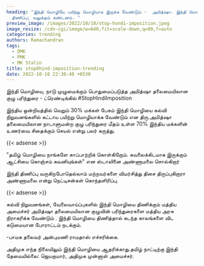 ```yaml
---
heading: "இந்தி மொழியே பயிற்று மொழியாக இருக்க வேண்டும் -  அமித்ஷா. இந்தி மொழி
  திணிப்பு; வலுக்கும் கண்டனம். "
preview_image: /images/2022/10/10/stop-hondi-imposition.jpeg
image_resize: /cdn-cgi/image/w=640,fit=scale-down,q=80,f=auto
categories: trending
authors: Ramachandran
tags:
  - DMK
  - PMK
  - MK Stalin
title: stop0hind-imposition-trending
date: 2022-10-10 22:38:40 +0530
---
```

இந்தி மொழியை, நாடு முழுமைக்கும் பொதுமைப்படுத்த அமித்ஷா தலைமையிலான குழு பரிந்துரை - ட்ரெண்டிங்கில் #StopHindiImposition

இந்திய ஒன்றியத்தில் வெறும் 30% மக்கள் பேசும் இந்தி மொழியை கல்வி நிறுவனங்களில் கட்டாய பயிற்று மொழியாக்க வேண்டும் என திரு.அமித்ஷா தலைமையிலான நாடாளுமன்ற குழு பரிந்துரை மீதம் உள்ள 70% இந்திய மக்களின் உணர்வை சிதைக்கும் செயல் என்று பலர் கருத்து.

{{< adsense >}}

"தமிழ் மொழியை நாங்களே காப்பாற்றிக் கொள்கிறோம். கவலைக்கிடமாக இருக்கும் ஆட்சியை கொஞ்சம் கவனியுங்கள்" என ஸ்டாலினை அண்ணாமலை சொல்கிறார் 

இந்தி திணிப்பு வருகிறபோதெல்லாம் மற்றவர்களை விமர்சித்து திசை திருப்புகிறாரா அண்ணாமலை என்று நெட்டிசன்கள் கொந்தளிரிப்பு.

{{< adsense >}}

கல்வி நிறுவனங்கள், வேலைவாய்ப்புகளில் இந்தி மொழியை திணிக்கும் மத்திய அமைச்சர் அமித்ஷா தலைமையிலான குழுவின் பரிந்துரைகளை மத்திய அரசு நிராகரிக்க வேண்டும் . இந்தி மொழியை திணித்தால் கடந்த காலங்களை விட கடுமையான போராட்டம் நடக்கும்.

\-பாமக தலைவர் அன்புமணி ராமதாஸ் எச்சரிக்கை. 

அதிமுக எந்த நிலையிலும் இந்தி மொழியை ஆதரிக்காது.தமிழ் நாட்டிற்கு இந்தி தேவையில்லை: ஜெயகுமார், அதிமுக முன்னாள் அமைச்சர்.